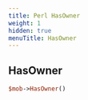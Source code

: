 ```yaml
---
title: Perl HasOwner
weight: 1
hidden: true
menuTitle: HasOwner
---
```

## HasOwner
```perl
$mob->HasOwner()
```